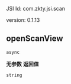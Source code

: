 

JSI Id: com.zkty.jsi.scan

version: 0.1.13



## openScanView
`async`


**无参数**
**返回值**
``` js
string
``` 


    